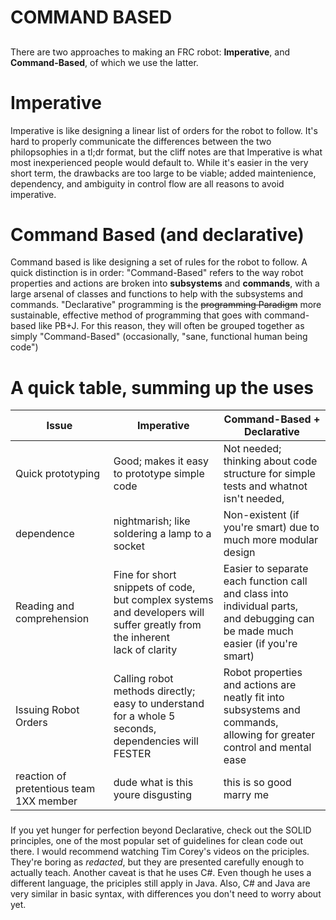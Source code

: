 # COMMAND BASED
##
There are two approaches to making an FRC robot: **Imperative**, and **Command-Based**, of which we use the latter.
<br/>

# Imperative
Imperative is like designing a linear list of orders for the robot to follow.
It's hard to properly communicate the differences between the two philopsophies in a tl;dr format, but the cliff notes are that Imperative is what most inexperienced people would default to. While it's easier in the very short term, the drawbacks are too large to be viable; added maintenience, dependency, and ambiguity in control flow are all reasons to avoid imperative.


# Command Based (and declarative)
Command based is like designing a set of rules for the robot to follow.
A quick distinction is in order:
"Command-Based" refers to the way robot properties and actions are broken into **subsystems** and **commands**, with a large arsenal of classes and functions to help with the subsystems and commands. "Declarative" programming is the ~~programming Paradigm~~ more sustainable, effective method of programming that goes with command-based like PB+J. For this reason, they will often be grouped together as simply "Command-Based" (occasionally, "sane, functional human being code") 

##
# A quick table, summing up the uses
<table>
<thead>
  <tr>
    <th>Issue</th>
    <th>Imperative</th>
    <th>Command-Based + Declarative</th>
  </tr>
</thead>
<tbody>
  <tr>
    <td>Quick prototyping</td>
    <td>Good; makes it easy to prototype simple code</td>
    <td>Not needed; thinking about code structure for simple tests and whatnot isn't needed,</td>
  </tr>
  <tr>
    <td>dependence</td>
    <td>nightmarish; like soldering a lamp to a socket</td>
    <td>Non-existent (if you're smart) due to much more modular design</td>
  </tr>
  <tr>
    <td>Reading and comprehension</td>
    <td>Fine for short snippets of code, <br>but complex systems and developers will suffer greatly from the inherent <br>lack of clarity</td>
    <td>Easier to separate each function call and class into individual parts, <br>and debugging can be made much easier (if you're smart)</td>
  </tr>
  <tr>
    <td>Issuing Robot Orders</td>
    <td>Calling robot methods directly; easy to understand for a whole 5 seconds,<br>dependencies will FESTER</td>
    <td>Robot properties and actions are neatly fit into subsystems and commands, <br>allowing for greater control and mental ease</td>
  </tr>
  <tr>
    <td>reaction of pretentious team 1XX member</td>
    <td>dude what is this youre disgusting</td>
    <td>this is so good marry me</td>
  </tr>
</tbody>
</table>

###

If you yet hunger for perfection beyond Declarative, check out the SOLID principles, one of the most popular set of guidelines for clean code out there. I would recommend watching Tim Corey's videos on the priciples. They're boring as *redacted*, but they are presented carefully enough to actually teach. Another caveat is that he uses C#. Even though he uses a different language, the priciples still apply in Java. Also, C# and Java are very similar in basic syntax, with differences you don't need to worry about yet.